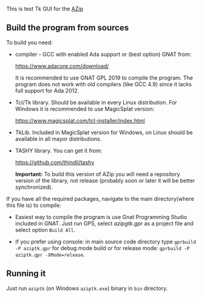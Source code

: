 This is test Tk GUI for the [AZip](https://azip.sourceforge.io/)


## Build the program from sources

To build you need:

* compiler - GCC with enabled Ada support or (best option) GNAT from:

  https://www.adacore.com/download/

  It is recommended to use GNAT GPL 2019 to compile the program.
  The program does not work with old compilers (like GCC 4.9) since it
  lacks full support for Ada 2012.

* Tcl/Tk library. Should be available in every Linux distribution. For
  Windows it is recommended to use MagicSplat version:

  https://www.magicsplat.com/tcl-installer/index.html

* TkLib. Included in MagicSplat version for Windows, on Linux should
  be available in all mayor distributions.

* TASHY library. You can get it from:

   https://github.com/thindil/tashy

   **Important:** To build this version of AZip you will need a repository
   version of the library, not release (probably soon or later it will
   be better synchronized).

If you have all the required packages, navigate to the main directory(where
this file is) to compile:

* Easiest way to compile the program is use Gnat Programming Studio included
  in GNAT. Just run GPS, select *azipgtk.gpr* as a project file and select
  option `Build All`.

* If you prefer using console: in main source code directory type
  `gprbuild -P aziptk.gpr` for debug mode build or for release mode:
  `gprbuild -P aziptk.gpr -XMode=release`.

## Running it

Just run `aziptk` (on Windows `aziptk.exe`) binary in `bin` directory.
